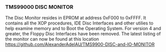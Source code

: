 ### TMS99000 DISC MONITOR
The Disc Monitor resides in EPROM at address 0xF000 to 0xFFFF.  It contains all the XOP procedures, IDE Disc Interfaces and other utilies to help examine memory and to Boot the Operating System.  For version 4 and greater, the Floppy Disc Interfaces have been removed.  The latest listing of the monitor can now be found at this location https://github.com/AlexanderAdelAU/TMS9900-DISC-and-IO-MONITOR
